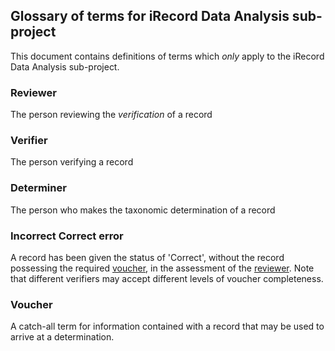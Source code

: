 ## Glossary of terms for iRecord Data Analysis sub-project
This document contains definitions of terms which *only* apply to the iRecord Data Analysis sub-project.

### Reviewer
The person reviewing the *verification* of a record

### Verifier
The person verifying a record

### Determiner
The person who makes the taxonomic determination of a record

### Incorrect Correct error
A record has been given the status of 'Correct', without the record possessing the required [voucher](#voucher), in the assessment of the [reviewer](#reviewer). Note that different verifiers may accept different levels of voucher completeness.

### Voucher
A catch-all term for information contained with a record that may be used to arrive at a determination.